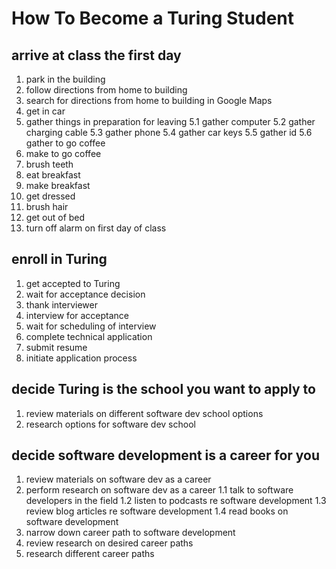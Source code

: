 # How To Become a Turing Student

## arrive at class the first day
  1. park in the building
  2. follow directions from home to building
  3. search for directions from home to building in Google Maps
  4. get in car
  5. gather things in preparation for leaving
    5.1 gather computer
    5.2 gather charging cable
    5.3 gather phone
    5.4 gather car keys
    5.5 gather id
    5.6 gather to go coffee
  6. make to go coffee
  7. brush teeth
  8. eat breakfast
  9. make breakfast
  10. get dressed
  11. brush hair
  12. get out of bed
  13. turn off alarm on first day of class

## enroll in Turing
  1. get accepted to Turing
  2. wait for acceptance decision
  3. thank interviewer
  4. interview for acceptance
  5. wait for scheduling of interview
  6. complete technical application
  7. submit resume
  8. initiate application process

## decide Turing is the school you want to apply to
  1. review materials on different software dev school options
  2. research options for software dev school

## decide software development is a career for you
  1. review materials on software dev as a career
  2. perform research on software dev as a career
    1.1 talk to software developers in the field
    1.2 listen to podcasts re software development
    1.3 review blog articles re software development
    1.4 read books on software development
  3. narrow down career path to software development
  4. review research on desired career paths
  5. research different career paths
